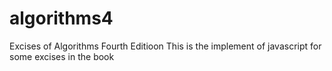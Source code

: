 # algorithms4
Excises of Algorithms Fourth Editioon
This is the implement of javascript for some excises in the book
